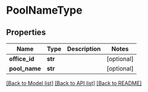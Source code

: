 # PoolNameType

## Properties
Name | Type | Description | Notes
------------ | ------------- | ------------- | -------------
**office_id** | **str** |  | [optional] 
**pool_name** | **str** |  | [optional] 

[[Back to Model list]](../README.md#documentation-for-models) [[Back to API list]](../README.md#documentation-for-api-endpoints) [[Back to README]](../README.md)

